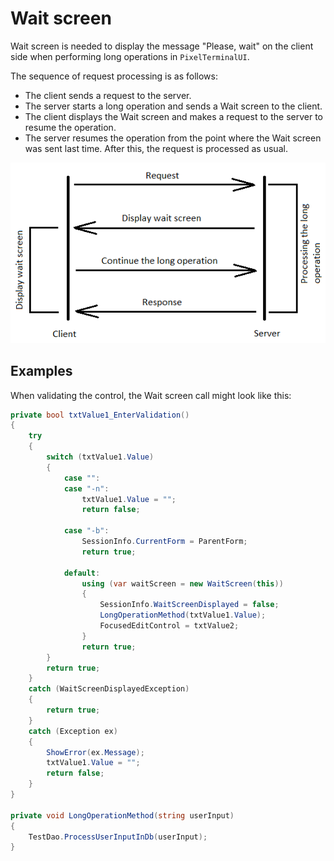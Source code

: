 # Wait screen

Wait screen is needed to display the message "Please, wait" on the client side when performing long operations in `PixelTerminalUI`.

The sequence of request processing is as follows:

- The client sends a request to the server.
- The server starts a long operation and sends a Wait screen to the client.
- The client displays the Wait screen and makes a request to the server to resume the operation.
- The server resumes the operation from the point where the Wait screen was sent last time. After this, the request is processed as usual.

![WaitScreen.Communication](img/WaitScreen.Communication.png)

## Examples

When validating the control, the Wait screen call might look like this:

```C#
private bool txtValue1_EnterValidation()
{
    try
    {
        switch (txtValue1.Value)
        {
            case "":
            case "-n":
                txtValue1.Value = "";
                return false;

            case "-b":
                SessionInfo.CurrentForm = ParentForm;
                return true;

            default:
                using (var waitScreen = new WaitScreen(this))
                {
                    SessionInfo.WaitScreenDisplayed = false;
                    LongOperationMethod(txtValue1.Value);
                    FocusedEditControl = txtValue2;
                }
                return true;
        }
        return true;
    }
    catch (WaitScreenDisplayedException)
    {
        return true;
    }
    catch (Exception ex)
    {
        ShowError(ex.Message);
        txtValue1.Value = "";
        return false;
    }
}

private void LongOperationMethod(string userInput)
{
    TestDao.ProcessUserInputInDb(userInput);
}
```
